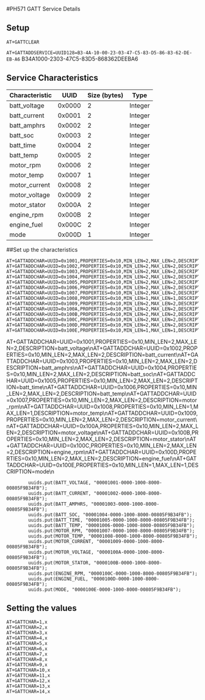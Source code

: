 #PH571 GATT Service Details

## Setup 

`AT+GATTCLEAR`

`AT+GATTADDSERVICE=UUID128=B3-4A-10-00-23-03-47-C5-83-D5-86-83-62-DE-EB-A6`
B34A1000-2303-47C5-83D5-868362DEEBA6
## Service Characteristics

| Characteristic | UUID | Size (bytes) | Type |
|--------------|--------|---|----------|
| batt_voltage | 0x0000 | 2 | Integer |
| batt_current | 0x0001 | 2 | Integer |
| batt_amphrs  | 0x0002 | 2 | Integer |
| batt_soc     | 0x0003 | 2 | Integer |
| batt_time    | 0x0004 | 2 | Integer |
| batt_temp    | 0x0005 | 2 | Integer |
| motor_rpm    | 0x0006 | 2 | Integer |
| motor_temp   | 0x0007 | 1 | Integer |
| motor_current| 0x0008 | 2 | Integer |
| motor_voltage| 0x0009 | 2 | Integer | 
| motor_stator | 0x000A | 2 | Integer |
| engine_rpm   | 0x000B | 2 | Integer |
| engine_fuel  | 0x000C | 2 | Integer |
| mode         | 0x000D | 1 | Integer |


##Set up the characteristics

```
AT+GATTADDCHAR=UUID=0x1001,PROPERTIES=0x10,MIN_LEN=2,MAX_LEN=2,DESCRIPTION=batt_voltage
AT+GATTADDCHAR=UUID=0x1002,PROPERTIES=0x10,MIN_LEN=2,MAX_LEN=2,DESCRIPTION=batt_current
AT+GATTADDCHAR=UUID=0x1003,PROPERTIES=0x10,MIN_LEN=2,MAX_LEN=2,DESCRIPTION=batt_amphrs
AT+GATTADDCHAR=UUID=0x1004,PROPERTIES=0x10,MIN_LEN=2,MAX_LEN=2,DESCRIPTION=batt_soc
AT+GATTADDCHAR=UUID=0x1005,PROPERTIES=0x10,MIN_LEN=2,MAX_LEN=2,DESCRIPTION=batt_time
AT+GATTADDCHAR=UUID=0x1006,PROPERTIES=0x10,MIN_LEN=2,MAX_LEN=2,DESCRIPTION=batt_temp
AT+GATTADDCHAR=UUID=0x1007,PROPERTIES=0x10,MIN_LEN=2,MAX_LEN=2,DESCRIPTION=motor_rpm
AT+GATTADDCHAR=UUID=0x1008,PROPERTIES=0x10,MIN_LEN=1,MAX_LEN=1,DESCRIPTION=motor_temp
AT+GATTADDCHAR=UUID=0x1009,PROPERTIES=0x10,MIN_LEN=2,MAX_LEN=2,DESCRIPTION=motor_current
AT+GATTADDCHAR=UUID=0x100A,PROPERTIES=0x10,MIN_LEN=2,MAX_LEN=2,DESCRIPTION=motor_voltage
AT+GATTADDCHAR=UUID=0x100B,PROPERTIES=0x10,MIN_LEN=2,MAX_LEN=2,DESCRIPTION=motor_stator
AT+GATTADDCHAR=UUID=0x100C,PROPERTIES=0x10,MIN_LEN=2,MAX_LEN=2,DESCRIPTION=engine_rpm
AT+GATTADDCHAR=UUID=0x100D,PROPERTIES=0x10,MIN_LEN=2,MAX_LEN=2,DESCRIPTION=engine_fuel
AT+GATTADDCHAR=UUID=0x100E,PROPERTIES=0x10,MIN_LEN=1,MAX_LEN=1,DESCRIPTION=mode
```



AT+GATTADDCHAR=UUID=0x1001,PROPERTIES=0x10,MIN_LEN=2,MAX_LEN=2,DESCRIPTION=batt_voltage\nAT+GATTADDCHAR=UUID=0x1002,PROPERTIES=0x10,MIN_LEN=2,MAX_LEN=2,DESCRIPTION=batt_current\nAT+GATTADDCHAR=UUID=0x1003,PROPERTIES=0x10,MIN_LEN=2,MAX_LEN=2,DESCRIPTION=batt_amphrs\nAT+GATTADDCHAR=UUID=0x1004,PROPERTIES=0x10,MIN_LEN=2,MAX_LEN=2,DESCRIPTION=batt_soc\nAT+GATTADDCHAR=UUID=0x1005,PROPERTIES=0x10,MIN_LEN=2,MAX_LEN=2,DESCRIPTION=batt_time\nAT+GATTADDCHAR=UUID=0x1006,PROPERTIES=0x10,MIN_LEN=2,MAX_LEN=2,DESCRIPTION=batt_temp\nAT+GATTADDCHAR=UUID=0x1007,PROPERTIES=0x10,MIN_LEN=2,MAX_LEN=2,DESCRIPTION=motor_rpm\nAT+GATTADDCHAR=UUID=0x1008,PROPERTIES=0x10,MIN_LEN=1,MAX_LEN=1,DESCRIPTION=motor_temp\nAT+GATTADDCHAR=UUID=0x1009,PROPERTIES=0x10,MIN_LEN=2,MAX_LEN=2,DESCRIPTION=motor_current\nAT+GATTADDCHAR=UUID=0x100A,PROPERTIES=0x10,MIN_LEN=2,MAX_LEN=2,DESCRIPTION=motor_voltage\nAT+GATTADDCHAR=UUID=0x100B,PROPERTIES=0x10,MIN_LEN=2,MAX_LEN=2,DESCRIPTION=motor_stator\nAT+GATTADDCHAR=UUID=0x100C,PROPERTIES=0x10,MIN_LEN=2,MAX_LEN=2,DESCRIPTION=engine_rpm\nAT+GATTADDCHAR=UUID=0x100D,PROPERTIES=0x10,MIN_LEN=2,MAX_LEN=2,DESCRIPTION=engine_fuel\nAT+GATTADDCHAR=UUID=0x100E,PROPERTIES=0x10,MIN_LEN=1,MAX_LEN=1,DESCRIPTION=mode\n

            uuids.put(BATT_VOLTAGE, "00001001-0000-1000-8000-00805F9B34FB");
            uuids.put(BATT_CURRENT, "00001002-0000-1000-8000-00805F9B34FB");
            uuids.put(BATT_AMPHRS, "00001003-0000-1000-8000-00805F9B34FB");
            uuids.put(BATT_SOC, "00001004-0000-1000-8000-00805F9B34FB");
            uuids.put(BATT_TIME, "00001005-0000-1000-8000-00805F9B34FB");
            uuids.put(BATT_TEMP, "00001006-0000-1000-8000-00805F9B34FB");
            uuids.put(MOTOR_RPM, "00001007-0000-1000-8000-00805F9B34FB");
            uuids.put(MOTOR_TEMP, "00001008-0000-1000-8000-00805F9B34FB");
            uuids.put(MOTOR_CURRENT, "00001009-0000-1000-8000-00805F9B34FB");
            uuids.put(MOTOR_VOLTAGE, "0000100A-0000-1000-8000-00805F9B34FB");
            uuids.put(MOTOR_STATOR, "0000100B-0000-1000-8000-00805F9B34FB");
            uuids.put(ENGINE_RPM, "0000100C-0000-1000-8000-00805F9B34FB");
            uuids.put(ENGINE_FUEL, "0000100D-0000-1000-8000-00805F9B34FB");
            uuids.put(MODE, "0000100E-0000-1000-8000-00805F9B34FB");


## Setting the values

```
AT+GATTCHAR=1,x
AT+GATTCHAR=2,x
AT+GATTCHAR=3,x
AT+GATTCHAR=4,x
AT+GATTCHAR=5,x
AT+GATTCHAR=6,x
AT+GATTCHAR=7,x
AT+GATTCHAR=8,x
AT+GATTCHAR=9,x
AT+GATTCHAR=10,x
AT+GATTCHAR=11,x
AT+GATTCHAR=12,x
AT+GATTCHAR=13,x
AT+GATTCHAR=14,x
```